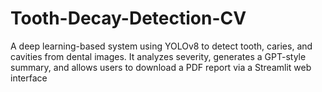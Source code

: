 # Tooth-Decay-Detection-CV
A deep learning-based system using YOLOv8 to detect tooth, caries, and cavities from dental images. It analyzes severity, generates a GPT-style summary, and allows users to download a PDF report via a Streamlit web interface
